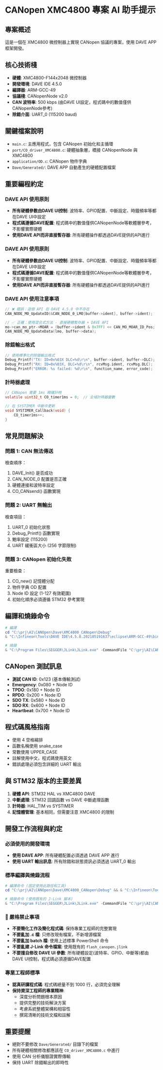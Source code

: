 # CANopen XMC4800 專案 AI 助手提示

## 專案概述
這是一個在 XMC4800 微控制器上實現 CANopen 協議的專案，使用 DAVE APP 框架開發。

## 核心技術棧
- **硬體**: XMC4800-F144x2048 微控制器
- **開發環境**: DAVE IDE 4.5.0
- **編譯器**: ARM-GCC-49
- **協議棧**: CANopenNode v2.0
- **CAN 波特率**: 500 kbps (由DAVE UI設定，程式碼中的數值僅供CANopenNode參考)
- **除錯介面**: UART_0 (115200 baud)

## 關鍵檔案說明
- `main.c`: 主應用程式，包含 CANopen 初始化和主循環
- `port/CO_driver_XMC4800.c`: 硬體抽象層，橋接 CANopenNode 與 XMC4800
- `application/OD.c`: CANopen 物件字典
- `Dave/Generated/`: DAVE APP 自動產生的硬體配置檔案

## 重要編程約定

### DAVE API 使用原則
- **所有硬體參數由DAVE UI控制**: 波特率、GPIO配置、中斷設定、時鐘頻率等都在DAVE UI中設定
- **程式碼遵循DAVE配置**: 程式碼中的數值僅供CANopenNode等軟體層參考，不影響實際硬體
- **使用DAVE API而非直接暫存器**: 所有硬體操作都透過DAVE提供的API進行

### DAVE API 使用原則
- **所有硬體參數由DAVE UI控制**: 波特率、GPIO配置、中斷設定、時鐘頻率等都在DAVE UI中設定
- **程式碼遵循DAVE配置**: 程式碼中的數值僅供CANopenNode等軟體層參考，不影響實際硬體
- **使用DAVE API而非直接暫存器**: 所有硬體操作都透過DAVE提供的API進行

### DAVE API 使用注意事項
```c
// ❌ 錯誤：這個 API 在 DAVE 4.5.0 中不存在
CAN_NODE_MO_UpdateID(&CAN_NODE_0_LMO[buffer->ident], buffer->ident);

// ✅ 正確：使用混合式方法 - 直接硬體暫存器 + DAVE API
mo->can_mo_ptr->MOAR = (buffer->ident & 0x7FF) << CAN_MO_MOAR_ID_Pos;
CAN_NODE_MO_UpdateData(lmo, buffer->data);
```

### 除錯輸出格式
```c
// 使用標準化的除錯輸出格式
Debug_Printf("TX: ID=0x%03X DLC=%d\r\n", buffer->ident, buffer->DLC);
Debug_Printf("RX: ID=0x%03X, DLC=%d\r\n", rcvMsg.ident, rcvMsg.DLC);
Debug_Printf("ERROR: %s failed: %d\r\n", function_name, error_code);
```

### 計時器處理
```c
// CANopen 需要 1ms 精確計時
volatile uint32_t CO_timer1ms = 0;  // 全域計時器變數

// 在 SYSTIMER 中斷中更新
void SYSTIMER_Callback(void) {
    CO_timer1ms++;
}
```

## 常見問題解決

### 問題 1: CAN 無法傳送
檢查順序：
1. DAVE_Init() 是否成功
2. CAN_NODE_0 配置是否正確
3. 硬體連接和波特率設定
4. CO_CANsend() 函數實現

### 問題 2: UART 無輸出
檢查項目：
1. UART_0 初始化狀態
2. Debug_Printf() 函數實現
3. 鮑率設定 (115200)
4. UART 緩衝區大小 (256 字節限制)

### 問題 3: CANopen 初始化失敗
重要檢查：
1. CO_new() 記憶體分配
2. 物件字典 OD 配置
3. Node ID 設定 (1-127 有效範圍)
4. 初始化順序必須遵循 STM32 參考實現

## 編譯和燒錄命令
```powershell
# 編譯
cd "C:\prj\AI\CANOpen\Dave\XMC4800_CANopen\Debug"
& "C:\Infineon\Tools\DAVE IDE\4.5.0.202105191637\eclipse\ARM-GCC-49\bin\make.exe" all

# 燒錄
& "C:\Program Files\SEGGER\JLink\JLink.exe" -CommandFile "C:\prj\AI\CANOpen\flash_canopen.jlink"
```

## CANopen 測試訊息
- **測試 CAN ID**: 0x123 (基本傳輸測試)
- **Emergency**: 0x080 + Node ID
- **TPDO**: 0x180 + Node ID  
- **RPDO**: 0x200 + Node ID
- **SDO TX**: 0x580 + Node ID
- **SDO RX**: 0x600 + Node ID
- **Heartbeat**: 0x700 + Node ID

## 程式碼風格指南
- 使用 4 空格縮排
- 函數名稱使用 snake_case
- 常數使用 UPPER_CASE
- 註解使用中文，程式碼使用英文
- 錯誤處理必須包含詳細的 UART 輸出

## 與 STM32 版本的主要差異
1. **硬體 API**: STM32 HAL vs XMC4800 DAVE
2. **中斷處理**: STM32 回調函數 vs DAVE 中斷處理函數
3. **計時器**: HAL_TIM vs SYSTIMER
4. **記憶體管理**: 基本相同，但需要注意 XMC4800 的限制

## 開發工作流程與約定

### 必須使用的開發環境
- **使用 DAVE APP**: 所有硬體配置必須透過 DAVE APP 進行
- **使用 UART 輸出訊息**: 所有除錯和狀態資訊必須透過 UART_0 輸出

### 標準編譯與燒錄流程
```powershell
# 編譯命令 (固定使用此路徑和工具)
cd "C:\prj\AI\CANOpen\Dave\XMC4800_CANopen\Debug" && & "C:\Infineon\Tools\DAVE IDE\4.5.0.202105191637\eclipse\ARM-GCC-49\bin\make.exe" all

# 燒錄命令 (使用既有的 J-Link 腳本)
& "C:\Program Files\SEGGER\JLink\JLink.exe" -CommandFile "C:\prj\AI\CANOpen\flash_canopen.jlink"
```

### 🚨 嚴格禁止事項
- **不要簡化工作及簡化程式碼**: 保持專業工程師的完整實現
- **不要亂加 .c 檔**: 只修改現有檔案，不新增源檔案
- **不要亂加 batch 檔**: 使用上述標準 PowerShell 命令
- **不要亂建 J-Link 命令檔案**: 使用既有的 `flash_canopen.jlink`
- **不要擅自修改 DAVE UI 參數**: 所有硬體設定(波特率、GPIO、中斷等)都由DAVE UI控制，程式碼必須遵循DAVE配置

### 專業工程師標準
- **認真研讀程式碼**: 程式碼總量不到 1000 行，必須完全理解
- **保持資深工程師的專業精神**: 
  - 深度分析問題根本原因
  - 提供完整的技術解決方案
  - 考慮系統整體架構和相容性
  - 撰寫清晰的技術文檔和註解

## 重要提醒
- 絕對不要修改 `Dave/Generated/` 目錄下的檔案
- 所有硬體相關修改都應該在 `CO_driver_XMC4800.c` 中進行
- 使用 CAN 分析儀驗證實際傳輸
- 保持 UART 除錯輸出的即時性